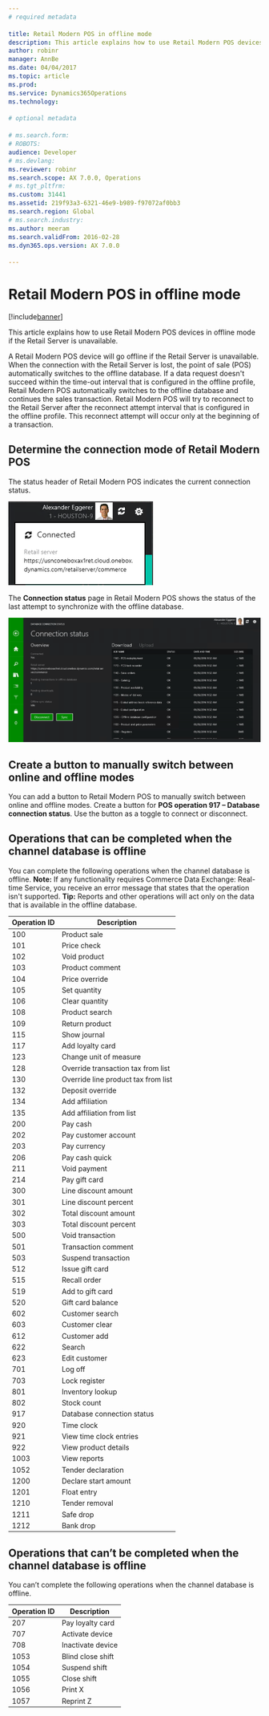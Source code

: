 ```yaml
---
# required metadata

title: Retail Modern POS in offline mode
description: This article explains how to use Retail Modern POS devices in offline mode if the Retail Server is unavailable.
author: robinr
manager: AnnBe
ms.date: 04/04/2017
ms.topic: article
ms.prod: 
ms.service: Dynamics365Operations
ms.technology: 

# optional metadata

# ms.search.form: 
# ROBOTS: 
audience: Developer
# ms.devlang: 
ms.reviewer: robinr
ms.search.scope: AX 7.0.0, Operations
# ms.tgt_pltfrm: 
ms.custom: 31441
ms.assetid: 219f93a3-6321-46e9-b989-f97072af0bb3
ms.search.region: Global
# ms.search.industry: 
ms.author: meeram
ms.search.validFrom: 2016-02-28
ms.dyn365.ops.version: AX 7.0.0

---
```


# Retail Modern POS in offline mode

[!include[banner](../includes/banner.md)]


This article explains how to use Retail Modern POS devices in offline mode if the Retail Server is unavailable.

A Retail Modern POS device will go offline if the Retail Server is unavailable. When the connection with the Retail Server is lost, the point of sale (POS) automatically switches to the offline database. If a data request doesn't succeed within the time-out interval that is configured in the offline profile, Retail Modern POS automatically switches to the offline database and continues the sales transaction. Retail Modern POS will try to reconnect to the Retail Server after the reconnect attempt interval that is configured in the offline profile. This reconnect attempt will occur only at the beginning of a transaction.

## Determine the connection mode of Retail Modern POS
The status header of Retail Modern POS indicates the current connection status. 

[![connection](./media/connection.png)](./media/connection.png) 

The **Connection status** page in Retail Modern POS shows the status of the last attempt to synchronize with the offline database. 

[![connection status](./media/connection-status.png)](./media/connection-status.png)

## Create a button to manually switch between online and offline modes
You can add a button to Retail Modern POS to manually switch between online and offline modes. Create a button for **POS operation 917 – Database connection status**. Use the button as a toggle to connect or disconnect.

## Operations that can be completed when the channel database is offline
You can complete the following operations when the channel database is offline. **Note:** If any functionality requires Commerce Data Exchange: Real-time Service, you receive an error message that states that the operation isn't supported. **Tip:** Reports and other operations will act only on the data that is available in the offline database.

| Operation ID | Description                         |
|--------------|-------------------------------------|
| 100          | Product sale                        |
| 101          | Price check                         |
| 102          | Void product                        |
| 103          | Product comment                     |
| 104          | Price override                      |
| 105          | Set quantity                        |
| 106          | Clear quantity                      |
| 108          | Product search                      |
| 109          | Return product                      |
| 115          | Show journal                        |
| 117          | Add loyalty card                    |
| 123          | Change unit of measure              |
| 128          | Override transaction tax from list  |
| 130          | Override line product tax from list |
| 132          | Deposit override                    |
| 134          | Add affiliation                     |
| 135          | Add affiliation from list           |
| 200          | Pay cash                            |
| 202          | Pay customer account                |
| 203          | Pay currency                        |
| 206          | Pay cash quick                      |
| 211          | Void payment                        |
| 214          | Pay gift card                       |
| 300          | Line discount amount                |
| 301          | Line discount percent               |
| 302          | Total discount amount               |
| 303          | Total discount percent              |
| 500          | Void transaction                    |
| 501          | Transaction comment                 |
| 503          | Suspend transaction                 |
| 512          | Issue gift card                     |
| 515          | Recall order                        |
| 519          | Add to gift card                    |
| 520          | Gift card balance                   |
| 602          | Customer search                     |
| 603          | Customer clear                      |
| 612          | Customer add                        |
| 622          | Search                              |
| 623          | Edit customer                       |
| 701          | Log off                             |
| 703          | Lock register                       |
| 801          | Inventory lookup                    |
| 802          | Stock count                         |
| 917          | Database connection status          |
| 920          | Time clock                          |
| 921          | View time clock entries             |
| 922          | View product details                |
| 1003         | View reports                        |
| 1052         | Tender declaration                  |
| 1200         | Declare start amount                |
| 1201         | Float entry                         |
| 1210         | Tender removal                      |
| 1211         | Safe drop                           |
| 1212         | Bank drop                           |

## Operations that can’t be completed when the channel database is offline
You can’t complete the following operations when the channel database is offline.

| Operation ID | Description       |
|--------------|-------------------|
| 207          | Pay loyalty card  |
| 707          | Activate device   |
| 708          | Inactivate device |
| 1053         | Blind close shift |
| 1054         | Suspend shift     |
| 1055         | Close shift       |
| 1056         | Print X           |
| 1057         | Reprint Z         |





